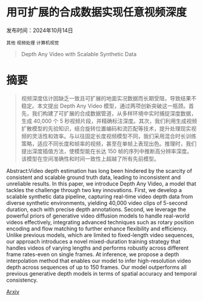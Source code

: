 # 用可扩展的合成数据实现任意视频深度

发布时间：2024年10月14日

`其他` `视频处理` `计算机视觉`

> Depth Any Video with Scalable Synthetic Data

# 摘要

> 视频深度估计因缺乏一致且可扩展的地面实况数据而长期受阻，导致结果不稳定。本文提出 Depth Any Video 模型，通过两项创新突破这一瓶颈。首先，我们构建了可扩展的合成数据管道，从多样环境中实时捕捉深度数据，生成 40,000 个 5 秒视频片段，并精确标注深度。其次，我们利用生成视频扩散模型的先验知识，结合旋转位置编码和流匹配等技术，提升处理现实视频的灵活性和效率。与以往固定长度视频模型不同，我们采用混合时长训练策略，适应不同长度和帧率的视频，甚至在单帧上表现出色。推理时，我们提出深度插值方法，使模型能在长达 150 帧的序列中推断高分辨率深度。该模型在空间准确性和时间一致性上超越了所有先前模型。

> 
Abstract:Video depth estimation has long been hindered by the scarcity of consistent and scalable ground truth data, leading to inconsistent and unreliable results. In this paper, we introduce Depth Any Video, a model that tackles the challenge through two key innovations. First, we develop a scalable synthetic data pipeline, capturing real-time video depth data from diverse synthetic environments, yielding 40,000 video clips of 5-second duration, each with precise depth annotations. Second, we leverage the powerful priors of generative video diffusion models to handle real-world videos effectively, integrating advanced techniques such as rotary position encoding and flow matching to further enhance flexibility and efficiency. Unlike previous models, which are limited to fixed-length video sequences, our approach introduces a novel mixed-duration training strategy that handles videos of varying lengths and performs robustly across different frame rates-even on single frames. At inference, we propose a depth interpolation method that enables our model to infer high-resolution video depth across sequences of up to 150 frames. Our model outperforms all previous generative depth models in terms of spatial accuracy and temporal consistency.
    

[Arxiv](https://arxiv.org/pdf/2410.10815)